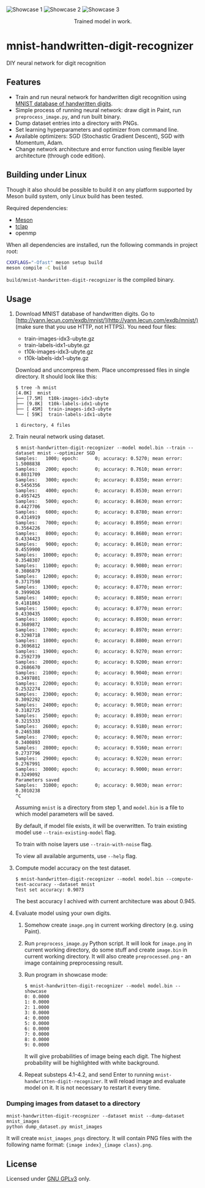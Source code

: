 ![Showcase 1](./docs/images/showcase_1.png)
![Showcase 2](./docs/images/showcase_2.png)
![Showcase 3](./docs/images/showcase_3.png)

<div align=center>
Trained model in work.
</div>

# mnist-handwritten-digit-recognizer

DIY neural network for digit recognition

## Features

* Train and run neural network for handwritten digit recognition using [MNIST database of handwritten digits](http://yann.lecun.com/exdb/mnist/).
* Simple process of running neural network: draw digit in Paint, run `preprocess_image.py`, and run built binary.
* Dump dataset entries into a directory with PNGs.
* Set learning hyperparameters and optimizer from command line.
* Available optimizers: SGD (Stochastic Gradient Descent), SGD with Momentum, Adam.
* Change network architecture and error function using flexible layer architecture (through code edition).

## Building under Linux

Though it also should be possible to build it on any platform supported by Meson build system, only Linux build has been tested.

Required dependencies:

* [Meson](https://mesonbuild.com/)
* [tclap](https://sourceforge.net/projects/tclap/)
* openmp

When all dependencies are installed, run the following commands in project root:

```sh
CXXFLAGS="-Ofast" meson setup build
meson compile -C build
```

`build/mnist-handwritten-digit-recognizer` is the compiled binary.

## Usage

1. Download MNIST database of handwritten digits.
Go to [http://yann.lecun.com/exdb/mnist/](http://yann.lecun.com/exdb/mnist/) (make sure that you use HTTP, not HTTPS). You need four files:

    * train-images-idx3-ubyte.gz
    * train-labels-idx1-ubyte.gz
    * t10k-images-idx3-ubyte.gz
    * t10k-labels-idx1-ubyte.gz

    Download and uncompress them. Place uncompressed files in single directory. It should look like this:

    ```
    $ tree -h mnist
    [4.0K]  mnist
    ├── [7.5M]  t10k-images-idx3-ubyte
    ├── [9.8K]  t10k-labels-idx1-ubyte
    ├── [ 45M]  train-images-idx3-ubyte
    └── [ 59K]  train-labels-idx1-ubyte

    1 directory, 4 files
    ```

2. Train neural network using dataset.

    ```
    $ mnist-handwritten-digit-recognizer --model model.bin --train --dataset mnist --optimizer SGD
    Samples:   1000; epoch:      0; accuracy: 0.5270; mean error: 1.5008838
    Samples:   2000; epoch:      0; accuracy: 0.7610; mean error: 0.8031709
    Samples:   3000; epoch:      0; accuracy: 0.8350; mean error: 0.5456356
    Samples:   4000; epoch:      0; accuracy: 0.8530; mean error: 0.4957425
    Samples:   5000; epoch:      0; accuracy: 0.8630; mean error: 0.4427706
    Samples:   6000; epoch:      0; accuracy: 0.8780; mean error: 0.4314919
    Samples:   7000; epoch:      0; accuracy: 0.8950; mean error: 0.3564226
    Samples:   8000; epoch:      0; accuracy: 0.8680; mean error: 0.4334423
    Samples:   9000; epoch:      0; accuracy: 0.8610; mean error: 0.4559900
    Samples:  10000; epoch:      0; accuracy: 0.8970; mean error: 0.3548307
    Samples:  11000; epoch:      0; accuracy: 0.9080; mean error: 0.3086879
    Samples:  12000; epoch:      0; accuracy: 0.8930; mean error: 0.3717598
    Samples:  13000; epoch:      0; accuracy: 0.8770; mean error: 0.3999026
    Samples:  14000; epoch:      0; accuracy: 0.8850; mean error: 0.4181863
    Samples:  15000; epoch:      0; accuracy: 0.8770; mean error: 0.4330435
    Samples:  16000; epoch:      0; accuracy: 0.8930; mean error: 0.3689872
    Samples:  17000; epoch:      0; accuracy: 0.8970; mean error: 0.3298718
    Samples:  18000; epoch:      0; accuracy: 0.8800; mean error: 0.3696812
    Samples:  19000; epoch:      0; accuracy: 0.9270; mean error: 0.2592739
    Samples:  20000; epoch:      0; accuracy: 0.9200; mean error: 0.2686670
    Samples:  21000; epoch:      0; accuracy: 0.9040; mean error: 0.3497801
    Samples:  22000; epoch:      0; accuracy: 0.9310; mean error: 0.2532274
    Samples:  23000; epoch:      0; accuracy: 0.9030; mean error: 0.3092292
    Samples:  24000; epoch:      0; accuracy: 0.9010; mean error: 0.3182725
    Samples:  25000; epoch:      0; accuracy: 0.8930; mean error: 0.3215333
    Samples:  26000; epoch:      0; accuracy: 0.9180; mean error: 0.2465388
    Samples:  27000; epoch:      0; accuracy: 0.9070; mean error: 0.3400893
    Samples:  28000; epoch:      0; accuracy: 0.9160; mean error: 0.2737796
    Samples:  29000; epoch:      0; accuracy: 0.9220; mean error: 0.2767991
    Samples:  30000; epoch:      0; accuracy: 0.9000; mean error: 0.3249092
    Parameters saved
    Samples:  31000; epoch:      0; accuracy: 0.9030; mean error: 0.3010238
    ^C
    ```

    Assuming `mnist` is a directory from step 1, and `model.bin` is a file to which model parameters will be saved.

    By default, if model file exists, it will be overwritten. To train existing model use `--train-existing-model` flag.

    To train with noise layers use `--train-with-noise` flag.

    To view all available arguments, use `--help` flag.

3. Compute model accuracy on the test dataset.

    ```
    $ mnist-handwritten-digit-recognizer --model model.bin --compute-test-accuracy --dataset mnist
    Test set accuracy: 0.9073
    ```

    The best accuracy I achived with current architecture was about 0.945.

4. Evaluate model using your own digits.

    1. Somehow create `image.png` in current working directory (e.g. using Paint).

    2. Run `preprocess_image.py` Python script. It will look for `image.png` in current working directory, do some stuff and create `image.bin` in current working directory. It will also create `preprocessed.png` - an image containing preprocessing result.

    3. Run program in showcase mode:

        ```
        $ mnist-handwritten-digit-recognizer --model model.bin --showcase
        0: 0.0000
        1: 0.0000
        2: 1.0000
        3: 0.0000
        4: 0.0000
        5: 0.0000
        6: 0.0000
        7: 0.0000
        8: 0.0000
        9: 0.0000
        ```

        It will give probabilities of image being each digit. The highest probability will be highlighted with white background.

    4. Repeat substeps 4.1-4.2, and send Enter to running `mnist-handwritten-digit-recognizer`. It will reload image and evaluate model on it. It is not necessary to restart it every time.

### Dumping images from dataset to a directory

```
mnist-handwritten-digit-recognizer --dataset mnist --dump-dataset mnist_images
python dump_dataset.py mnist_images
```

It will create `mnist_images_pngs` directory. It will contain PNG files with the following name format: `{image index}_{image class}.png`.

## License

Licensed under [GNU GPLv3](COPYING) only.

